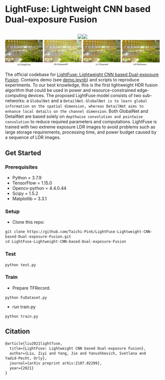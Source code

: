 # LightFuse: Lightweight CNN based Dual-exposure Fusion
##
<p align="middle">
<img src="exposure_fusion/github1.png" ><img src="exposure_fusion/github2.png"><img src="exposure_fusion/github3.png">
</p>

The official codebase for [LightFuse: Lightweight CNN based Dual-exposure Fusion](https://arxiv.org/pdf/2107.02299.pdf). Contains demo (see [demo.ipynb](demo.ipynb)) and scripts to reproduce experiments. To our best knowledge, this is the first lightweight HDR fusion algorithm that could be used in power and resource-constrained edge-computing devices. The proposed LightFuse model consists of two sub-networks: a ```GlobalNet``` and a ```DetailNet```. ```GlobalNet is to learn global information on the spatial dimension, whereas DetailNet aims to enhance local details on the channel dimension```. Both GlobalNet and DetailNet are based solely on ```depthwise convolution and pointwise convolution``` to reduce required parameters and computations. LightFuse is trained with two extreme exposure LDR images to avoid problems such as large storage requirements, processing time, and power budget caused by a sequence of LDR images.

## Get Started
### Prerequisites
 * Python 	       = 3.7.9
 * TensorFlow     = 1.15.0
 * Opencv-python  = 4.4.0.44
 * Scipy          = 1.5.2
 * Matplotlib     = 3.3.1
  
### Setup
 * Clone this repo:
 ```
 git clone https://github.com/Taichi-Pink/LightFuse-Lightweight-CNN-based-Dual-exposure-Fusion.git
 cd LightFuse-Lightweight-CNN-based-Dual-exposure-Fusion
 ```
 <!-- * Download data from [SICE dataset](https://github.com/csjcai/SICE). Place it under ```Dataset``` folder. Split the data in Dataset_Part1 into train (80%) and test (20%) set. -->

### Test
 ```
 python test.py
 ```
### Train
  * Prepare TFRecord.
  ```
  python FuDataset.py
  ```
  * run train.py
  ```
  python train.py
  ```

## Citation
```
@article{liu2021lightfuse,
  title={LightFuse: Lightweight CNN based Dual-exposure Fusion},
  author={Liu, Ziyi and Yang, Jie and Yanushkevich, Svetlana and Yadid-Pecht, Orly},
  journal={arXiv preprint arXiv:2107.02299},
  year={2021}
}
```
